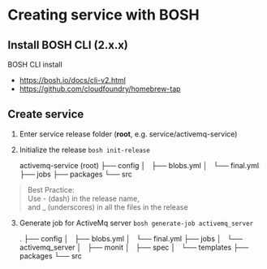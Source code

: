 # Creating service with BOSH

## Install BOSH CLI (2.x.x)

BOSH CLI install
  - https://bosh.io/docs/cli-v2.html
  - https://github.com/cloudfoundry/homebrew-tap
  
  
## Create service

1. Enter service release folder (**root**, e.g. service/activemq-service)

2. Initialize the release `bosh init-release`


    activemq-service
      (root)
        ├── config
        │   ├── blobs.yml
        │   └── final.yml
        ├── jobs
        ├── packages
        └── src
    
> Best Practice: <br/>
   Use - (dash) in the release name, <br/>
   and _ (underscores) in all the files in the release
   
3. Generate job for ActiveMq server `bosh generate-job activemq_server`


    .
    ├── config
    │   ├── blobs.yml
    │   └── final.yml
    ├── jobs
    │   └── activemq_server
    │       ├── monit
    │       ├── spec
    │       └── templates
    ├── packages
    └── src